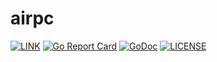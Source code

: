 # airpc

[![LINK](https://img.shields.io/badge/link-Github-%23FF4D5B.svg?style=flat-square)](https://github.com/aiio/airpc) 
[![Go Report Card](https://goreportcard.com/badge/github.com/aiio/airpc)](https://goreportcard.com/report/github.com/aiio/airpc)
[![GoDoc](https://godoc.org/github.com/aiio/airpc?status.svg)](https://godoc.org/github.com/aiio/airpc)
[![LICENSE](https://img.shields.io/badge/license-Anti%20996-blue.svg?style=flat-square)](https://github.com/996icu/996.ICU/blob/master/LICENSE)